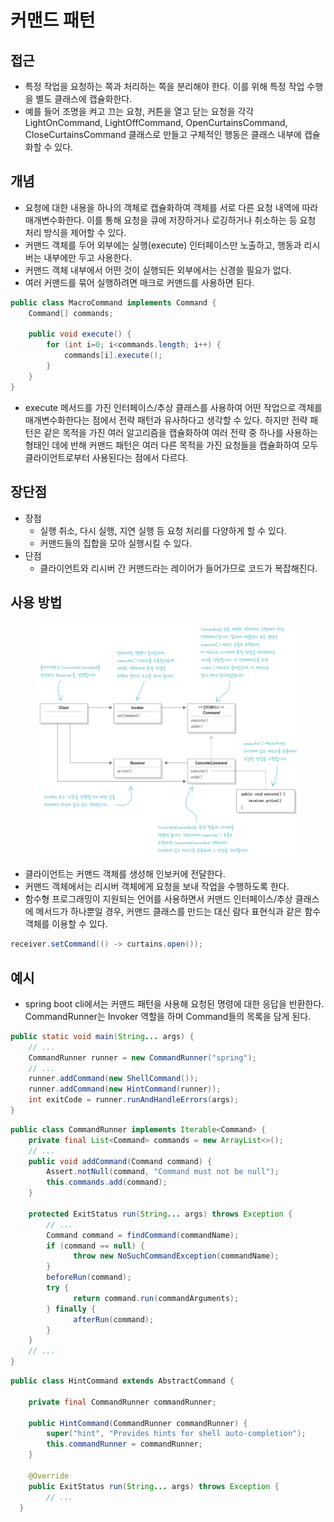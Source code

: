 # 커맨드 패턴

## 접근

* 특정 작업을 요청하는 쪽과 처리하는 쪽을 분리해야 한다. 이를 위해 특정 작업 수행을 별도 클래스에 캡슐화한다.
* 예를 들어 조명을 켜고 끄는 요청, 커튼을 열고 닫는 요청을 각각 LightOnCommand, LightOffCommand, OpenCurtainsCommand, CloseCurtainsCommand 클래스로 만들고 구체적인 행동은 클래스 내부에 캡슐화할 수 있다.

## 개념

* 요청에 대한 내용을 하나의 객체로 캡슐화하여 객체를 서로 다른 요청 내역에 따라 매개변수화한다. 이를 통해 요청을 큐에 저장하거나 로깅하거나 취소하는 등 요청 처리 방식을 제어할 수 있다.
* 커맨드 객체를 두어 외부에는 실행(execute) 인터페이스만 노출하고, 행동과 리시버는 내부에만 두고 사용한다.
* 커맨드 객체 내부에서 어떤 것이 실행되든 외부에서는 신경쓸 필요가 없다.
* 여러 커맨드를 묶어 실행하려면 매크로 커맨드를 사용하면 된다.

```java
public class MacroCommand implements Command {
    Command[] commands;
    
    public void execute() {
        for (int i=0; i<commands.length; i++) {
            commands[i].execute();
        }
    }
}
```

* execute 메서드를 가진 인터페이스/추상 클래스를 사용하여 어떤 작업으로 객체를 매개변수화한다는 점에서 전략 패턴과 유사하다고 생각할 수 있다. 하지만 전략 패턴은 같은 목적을 가진 여러 알고리즘을 캡슐화하여 여러 전략 중 하나를 사용하는 형태인 데에 반해 커맨드 패턴은 여러 다른 목적을 가진 요청들을 캡슐화하여 모두 클라이언트로부터 사용된다는 점에서 다르다.

## 장단점

* 장점
  * 실행 취소, 다시 실행, 지연 실행 등 요청 처리를 다양하게 할 수 있다.
  * 커맨드들의 집합을 모아 실행시킬 수 있다.
* 단점
  * 클라이언트와 리시버 간 커맨드라는 레이어가 들어가므로 코드가 복잡해진다.

## 사용 방법

<figure><img src="../../.gitbook/assets/image (1) (1) (1) (1) (1) (1) (1) (1) (1) (1) (1) (1) (1).png" alt=""><figcaption></figcaption></figure>

* 클라이언트는 커맨드 객체를 생성해 인보커에 전달한다.
* 커맨드 객체에서는 리시버 객체에게 요청을 보내 작업을 수행하도록 한다.
* 함수형 프로그래밍이 지원되는 언어를 사용하면서 커맨드 인터페이스/추상 클래스에 메서드가 하나뿐일 경우, 커맨드 클래스를 만드는 대신 람다 표현식과 같은 함수 객체를 이용할 수 있다.

```java
receiver.setCommand(() -> curtains.open());
```

## 예시

* spring boot cli에서는 커맨드 패턴을 사용해 요청된 명령에 대한 응답을 반환한다. CommandRunner는 Invoker 역할을 하며 Command들의 목록을 담게 된다.

```java
public static void main(String... args) {
    // ...
    CommandRunner runner = new CommandRunner("spring");
    // ...
    runner.addCommand(new ShellCommand());
    runner.addCommand(new HintCommand(runner));
    int exitCode = runner.runAndHandleErrors(args);
}
```

```java
public class CommandRunner implements Iterable<Command> {
    private final List<Command> commands = new ArrayList<>();
    // ...
    public void addCommand(Command command) {
    	Assert.notNull(command, "Command must not be null");
    	this.commands.add(command);
    }
    
    protected ExitStatus run(String... args) throws Exception {
        // ...
        Command command = findCommand(commandName);
        if (command == null) {
              throw new NoSuchCommandException(commandName);
        }
        beforeRun(command);
        try {
              return command.run(commandArguments);
        } finally {
              afterRun(command);
        }
    }
    // ...
}
```

```java
public class HintCommand extends AbstractCommand {

    private final CommandRunner commandRunner;

    public HintCommand(CommandRunner commandRunner) {
        super("hint", "Provides hints for shell auto-completion");
        this.commandRunner = commandRunner;
    }

    @Override
    public ExitStatus run(String... args) throws Exception {
        // ...
  }
```
